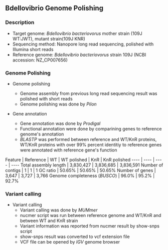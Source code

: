 ## Bdellovibrio Genome Polishing

### Description

* Target genome: *Bdellovibrio bacteriovorus* mother strain (109J WT:JWT), mutant strain(109J KNR)
* Sequencing method: Nanopore long read sequencing, polished with Illumina short reads
* Reference genome: *Bdellovibrio bacteriovorus* strain 109J (NCBI accession: NZ_CP007656)

### Genome Polishing

* Genome polishing
  * Genome assembly from previous long read sequencing result was polished with short reads
  * Genome polishing was done by *Pilon*

* Gene annotation
  * Gene annotation was done by *Prodigal*
  * Functional annotation were done by comparining genes to reference genome's annotation
  * *BLASTP* was performed between reference and WT/KnR proteins, WT/KnR proteins with over 99% percent identitiy to reference genes were annotated with reference gene's function

Feature | Reference | WT | WT polished | KnR | KnR polished
---- | ---- | ---- | ----
Total assembly length | 3,830,427 | 3,836,685 | 3,836,591
Number of contigs | 1 | 1 | 1
GC ratio | 50.65% | 50.65% | 50.65%
Number of genes | 3,647 | 3,727 | 3,766
Genome completeness (*BUSCO*) | 96.0% | 95.2% | 92.7%

### Variant calling

* Variant calling
  * Variant calling was done by *MUMmer*
  * nucmer script was run between reference genome and WT/KnR and between WT and KnR strain
  * Variant information was reported from nucmer result by show-snps script
  * show-snps result was converted to vcf extension file
  * VCF file can be opened by *IGV* genome browser
